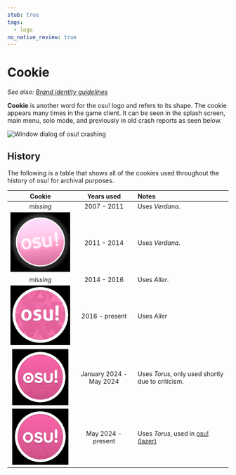 ```yaml
---
stub: true
tags:
  - logo
no_native_review: true
---
```


# Cookie

*See also: [Brand identity guidelines](/wiki/Brand_identity_guidelines)*

**Cookie** is another word for the osu! logo and refers to its shape. The cookie appears many times in the game client. It can be seen in the splash screen, main menu, solo mode, and previously in old crash reports as seen below.

![Window dialog of osu! crashing](img/Pippi_corruption.jpg)

## History

The following is a table that shows all of the cookies used throughout the history of osu! for archival purposes.

| Cookie | Years used | Notes |
| :-: | :-: | :-- |
| *missing* | 2007 - 2011 | Uses *Verdana*. |
| ![2011 - 2014](img/logo2.jpg) | 2011 - 2014 | Uses *Verdana*. |
| *missing* | 2014 - 2016 | Uses *Aller*. |
| ![2016 - present](img/logo4.jpg) | 2016 - present | Uses *Aller* |
| ![January 2024 - May 2024](img/logo5.jpg) | January 2024 - May 2024 | Uses *Torus*, only used shortly due to criticism. |
| ![May 2024 - present](img/logo6.jpg) | May 2024 - present | Uses *Torus*, used in [osu!(lazer)](/wiki/Help_centre/Upgrading_to_lazer) |
